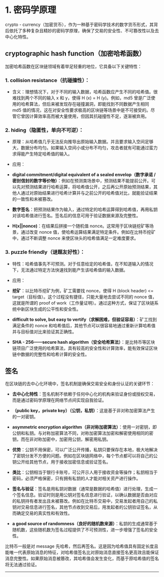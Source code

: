 # 1. 密码学原理

crypto - currency（加密货币），作为一种基于密码学技术的数字货币形式，其背后依托了多种复杂且精妙的密码学原理，确保了交易的安全性、不可篡改性以及去中心化特性。

## cryptographic hash function（加密哈希函数）

加密哈希函数在区块链领域有着举足轻重的地位，它具备以下关键特性：

### 1. **collision resistance（抗碰撞性）**：

- 含义：理想情况下，对于不同的输入数据，哈希函数应产生不同的哈希值。很难找到两个不同的输入 x 和 y，使得 H (x) = H (y)。例如，md5 曾是广泛使用的哈希算法，但后来被发现存在碰撞漏洞，即能找到不同数据产生相同 md5 值的情况，这在对安全性要求极高的区块链等场景中是不可接受的。尽管它曾因计算效率高而被大量使用，但因其抗碰撞性不足，逐渐被弃用。

### 2. **hiding（隐匿性，单向不可逆）**：

- 原理：从哈希值几乎无法反向推导出原始输入数据。并且要求输入空间足够大，数据分布均匀。如果输入空间小或分布不均匀，攻击者就有可能通过蛮力求得能产生特定哈希值的输入。

- 应用：

- **digital commitment/digital equivalent of a sealed envelop（数字承诺 / 密封信封的数字等价物）**：例如在预测类场景中，预测结果不能提前公开。可以先对预测结果进行哈希运算，将哈希值公开，之后再公开原始预测结果，其他人通过对原始结果进行哈希计算并与之前公开的哈希值对比，就能验证结果的一致性和未被篡改。

- **数字签名**：把预测结果作为输入，通过特定的哈希运算得到哈希值，再用私钥对该哈希值进行签名。签名后的信息可用于验证数据来源及完整性。

- **H(x||nonce)**：在结果后拼接一个随机值 nonce。这常用于区块链挖矿等场景，通过改变 nonce 值，使哈希运算结果满足特定条件。例如在比特币挖矿中，通过不断调整 nonce 来使区块头的哈希值满足一定难度要求。

### 3. **puzzle friendly（谜题友好性）**：

- 特性：哈希值事先不可预测。对于任意给定的哈希值，在不知道输入的情况下，无法通过特定方法快速找到能产生该哈希值的输入数据。

- 应用：

- **挖矿**：以比特币挖矿为例，矿工需要找 nonce，使得 H (block header) <= target（目标值）。这个过程没有捷径，只能大量地去尝试不同的 nonce 值，这就是所谓的 proof of work（工作量证明）。通过这种方式，保证了区块链系统中新区块生成的公平性和安全性。

- **difficult to solve, but easy to vertify（求解困难，但验证容易）**：矿工找到满足条件的 nonce 和哈希值后，其他节点可以很容易地通过重新计算哈希值并与目标值对比来验证其正确性。

- **SHA - 256——secure hash algorithm（安全哈希算法）**：是比特币等区块链项目广泛使用的哈希算法，具有较高的安全性和计算效率，能有效保证区块链中数据的完整性和哈希计算的安全性。

## 签名

在区块链的去中心化环境中，签名机制是确保交易安全和身份认证的关键环节：

- **去中心化特性**：签名机制不依赖于任何中心化的机构来验证身份或授权交易，而是通过密码学原理在网络节点间实现自我验证。

- **（public key，private key）（公钥，私钥）**：这是基于非对称加密算法产生的一对密钥。

- **asymmetric encryption algorithm（非对称加密算法）**：使用一对密钥，即公钥和私钥。与对称加密算法不同，对称加密算法加密和解密使用相同的密钥，而在非对称加密中，加密用公钥，解密用私钥。

- **优势**：公钥不用保密，可以广泛公开传播，私钥只要保存在本地，极大地解决了密钥分发不方便的问题。例如在区块链网络中，每个节点都可以将自己的公钥公开给其他节点，用于接收加密信息或验证签名。

- **类比**：公钥相当于银行卡账号，可公开示人用于接收资金等操作；私钥相当于密码，必须严格保密，只有拥有私钥的人才能对相关资产进行操作。

- **签名与验证**：签名是用私钥对数据（通常是数据的哈希值）进行处理，生成一个签名信息。验证时则是用公钥对签名信息进行验证，以确认数据是否由对应的私钥持有者发出且未被篡改。例如在比特币交易中，交易发起者用自己的私钥对交易信息进行签名，其他节点收到交易后，用发起者的公钥验证签名，从而确定交易的真实性和有效性。

- **a good source of randomness（良好的随机数来源）**：私钥的生成通常基于随机数，这些随机数为签名过程提供了不可预测性，进一步增强了签名的安全性。

比特币一般是对 message 先哈希，然后再签名。这是因为哈希值具有固定长度且能唯一代表原始消息的特征，对哈希值签名比对原始消息直接签名更高效且能保证消息完整性。如果原始消息被篡改，其哈希值会发生变化，而基于原哈希值的签名将无法通过验证。

---
